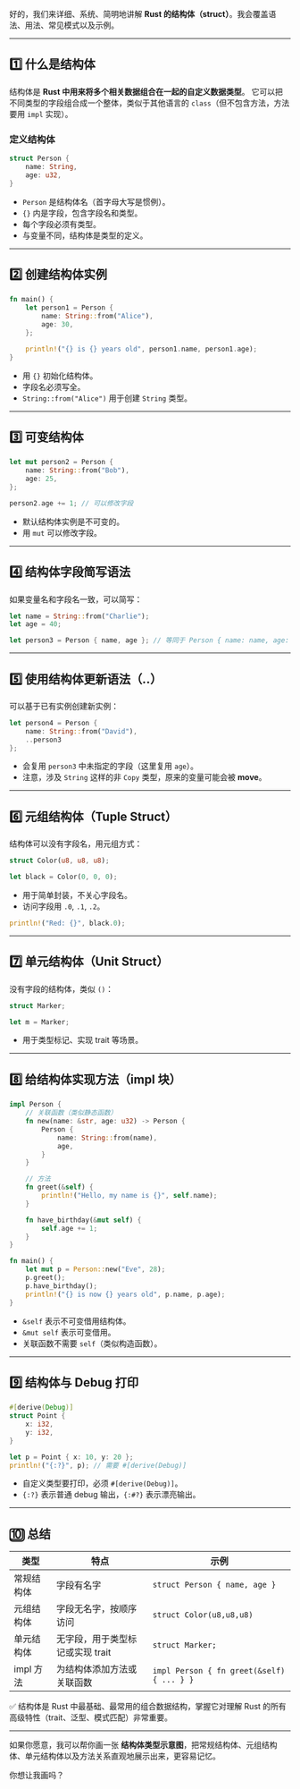 好的，我们来详细、系统、简明地讲解 **Rust 的结构体（struct）**。我会覆盖语法、用法、常见模式以及示例。

---

## 1️⃣ 什么是结构体

结构体是 **Rust 中用来将多个相关数据组合在一起的自定义数据类型**。
它可以把不同类型的字段组合成一个整体，类似于其他语言的 `class`（但不包含方法，方法要用 `impl` 实现）。

### 定义结构体

```rust
struct Person {
    name: String,
    age: u32,
}
```

* `Person` 是结构体名（首字母大写是惯例）。
* `{}` 内是字段，包含字段名和类型。
* 每个字段必须有类型。
* 与变量不同，结构体是类型的定义。

---

## 2️⃣ 创建结构体实例

```rust
fn main() {
    let person1 = Person {
        name: String::from("Alice"),
        age: 30,
    };

    println!("{} is {} years old", person1.name, person1.age);
}
```

* 用 `{}` 初始化结构体。
* 字段名必须写全。
* `String::from("Alice")` 用于创建 `String` 类型。

---

## 3️⃣ 可变结构体

```rust
let mut person2 = Person {
    name: String::from("Bob"),
    age: 25,
};

person2.age += 1; // 可以修改字段
```

* 默认结构体实例是不可变的。
* 用 `mut` 可以修改字段。

---

## 4️⃣ 结构体字段简写语法

如果变量名和字段名一致，可以简写：

```rust
let name = String::from("Charlie");
let age = 40;

let person3 = Person { name, age }; // 等同于 Person { name: name, age: age }
```

---

## 5️⃣ 使用结构体更新语法（..）

可以基于已有实例创建新实例：

```rust
let person4 = Person {
    name: String::from("David"),
    ..person3
};
```

* 会复用 `person3` 中未指定的字段（这里复用 `age`）。
* 注意，涉及 `String` 这样的非 `Copy` 类型，原来的变量可能会被 **move**。

---

## 6️⃣ 元组结构体（Tuple Struct）

结构体可以没有字段名，用元组方式：

```rust
struct Color(u8, u8, u8);

let black = Color(0, 0, 0);
```

* 用于简单封装，不关心字段名。
* 访问字段用 `.0`, `.1`, `.2`。

```rust
println!("Red: {}", black.0);
```

---

## 7️⃣ 单元结构体（Unit Struct）

没有字段的结构体，类似 `()`：

```rust
struct Marker;

let m = Marker;
```

* 用于类型标记、实现 trait 等场景。

---

## 8️⃣ 给结构体实现方法（impl 块）

```rust
impl Person {
    // 关联函数（类似静态函数）
    fn new(name: &str, age: u32) -> Person {
        Person {
            name: String::from(name),
            age,
        }
    }

    // 方法
    fn greet(&self) {
        println!("Hello, my name is {}", self.name);
    }

    fn have_birthday(&mut self) {
        self.age += 1;
    }
}

fn main() {
    let mut p = Person::new("Eve", 28);
    p.greet();
    p.have_birthday();
    println!("{} is now {} years old", p.name, p.age);
}
```

* `&self` 表示不可变借用结构体。
* `&mut self` 表示可变借用。
* 关联函数不需要 `self`（类似构造函数）。

---

## 9️⃣ 结构体与 Debug 打印

```rust
#[derive(Debug)]
struct Point {
    x: i32,
    y: i32,
}

let p = Point { x: 10, y: 20 };
println!("{:?}", p); // 需要 #[derive(Debug)]
```

* 自定义类型要打印，必须 `#[derive(Debug)]`。
* `{:?}` 表示普通 debug 输出，`{:#?}` 表示漂亮输出。

---

## 🔟 总结

| 类型      | 特点                  | 示例                                        |
| ------- | ------------------- | ----------------------------------------- |
| 常规结构体   | 字段有名字               | `struct Person { name, age }`             |
| 元组结构体   | 字段无名字，按顺序访问         | `struct Color(u8,u8,u8)`                  |
| 单元结构体   | 无字段，用于类型标记或实现 trait | `struct Marker;`                          |
| impl 方法 | 为结构体添加方法或关联函数       | `impl Person { fn greet(&self) { ... } }` |

✅ 结构体是 Rust 中最基础、最常用的组合数据结构，掌握它对理解 Rust 的所有高级特性（trait、泛型、模式匹配）非常重要。

---

如果你愿意，我可以帮你画一张 **结构体类型示意图**，把常规结构体、元组结构体、单元结构体以及方法关系直观地展示出来，更容易记忆。

你想让我画吗？
